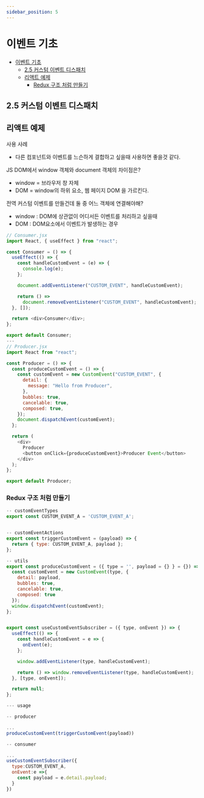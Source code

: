 ```yaml
---
sidebar_position: 5
---
```


# 이벤트 기초  

- [이벤트 기초](#이벤트-기초)
  - [2.5 커스텀 이벤트 디스패치](#25-커스텀-이벤트-디스패치)
  - [리액트 예제](#리액트-예제)
    - [Redux 구조 처럼 만들기](#redux-구조-처럼-만들기)

## 2.5 커스텀 이벤트 디스패치  


## 리액트 예제  

사용 사례  
- 다른 컴포넌트와 이벤트를 느슨하게 결합하고 싶을때 사용하면 좋을것 같다.  

JS DOM에서 window 객체와 document 객체의 차이점은?
- window = 브라우저 창 자체  
- DOM = window의 하위 요소, 웹 페이지 DOM 을 가르킨다.   

전역 커스텀 이벤트를 만들건데 둘 중 어느 객체에 연결해야해?
- window : DOM에 상관없이 어디서든 이벤트를 처리하고 싶을때  
- DOM : DOM요소에서 이벤트가 발생하는 경우   


```js
// Consumer.jsx
import React, { useEffect } from "react";

const Consumer = () => {
  useEffect(() => {
    const handleCustomEvent = (e) => {
      console.log(e);
    };

    document.addEventListener("CUSTOM_EVENT", handleCustomEvent);

    return () =>
      document.removeEventListener("CUSTOM_EVENT", handleCustomEvent);
  }, []);

  return <div>Consumer</div>;
};

export default Consumer;
---
// Producer.jsx
import React from "react";

const Producer = () => {
  const produceCustomEvent = () => {
    const customEvent = new CustomEvent("CUSTOM_EVENT", {
      detail: {
        message: "Hello from Producer",
      },
      bubbles: true,
      cancelable: true,
      composed: true,
    });
    document.dispatchEvent(customEvent);
  };

  return (
    <div>
      Producer
      <button onClick={produceCustomEvent}>Producer Event</button>
    </div>
  );
};

export default Producer;


```



### Redux 구조 처럼 만들기

```js
-- customEventTypes
export const CUSTOM_EVENT_A = 'CUSTOM_EVENT_A';


-- customEventActions  
export const triggerCustomEvent = (payload) => {
  return { type: CUSTOM_EVENT_A, payload };
};

-- utils  
export const produceCustomEvent = ({ type = '', payload = {} } = {}) => {
  const customEvent = new CustomEvent(type, {
    detail: payload,
    bubbles: true,
    cancelable: true,
    composed: true
  });
  window.dispatchEvent(customEvent);
};


export const useCustomEventSubscriber = ({ type, onEvent }) => {
  useEffect(() => {
    const handleCustomEvent = e => {
      onEvent(e);
    };

    window.addEventListener(type, handleCustomEvent);

    return () => window.removeEventListener(type, handleCustomEvent);
  }, [type, onEvent]);

  return null;
};
```

```js
--- usage 

-- producer  

... 
produceCustomEvent(triggerCustomEvent(payload))

-- consumer  

...
useCustomEventSubscriber({
  type:CUSTOM_EVENT_A,
  onEvent:e =>{
    const payload = e.detail.payload;
  }
})

```
